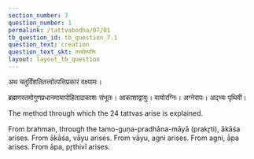 ```yaml
---
section_number: 7
question_number: 1
permalink: /tattvabodha/07/01
tb_question_id: tb_question_7.1
question_text: creation
question_text_skt: तत्त्वोत्पत्तिः
layout: layout_tb_question
---
```


<!-- skt-start -->

अथ चतुर्विंशतितत्त्वोत्पत्तिप्रकारं वक्ष्यामः।

ब्रह्मणस्तमोगुणप्रधानमायापोहितादाकाशः संभूतः। 
आकाशाद्वायुः। वायोरग्निः। अग्नेरापः। अद्भ्यः पृथिवी।

<!-- skt-end -->

<!-- eng-start -->

The method through which the 24 tattvas arise is explained.

From brahman, through the tamo-guṇa-pradhāna-māyā (prakr̥ti), ākāśa arises.
From ākāśa, vāyu arises. From vāyu, agni arises. From agni, āpa arises.
From āpa, pr̥thivī arises.

<!-- eng-end -->

